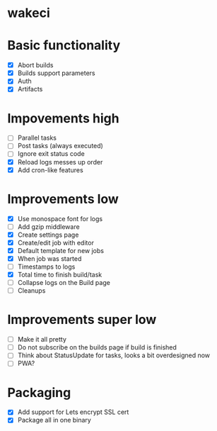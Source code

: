 wakeci
======

# Basic functionality
- [x] Abort builds
- [x] Builds support parameters
- [x] Auth
- [x] Artifacts

# Impovements high
- [ ] Parallel tasks
- [ ] Post tasks (always executed)
- [ ] Ignore exit status code
- [x] Reload logs messes up order
- [x] Add cron-like features

# Improvements low
- [x] Use monospace font for logs
- [ ] Add gzip middleware
- [x] Create settings page
- [x] Create/edit job with editor
- [x] Default template for new jobs
- [x] When job was started
- [ ] Timestamps to logs
- [x] Total time to finish build/task
- [ ] Collapse logs on the Build page
- [ ] Cleanups

# Improvements super low
- [ ] Make it all pretty
- [ ] Do not subscribe on the builds page if build is finished
- [ ] Think about StatusUpdate for tasks, looks a bit overdesigned now
- [ ] PWA?

# Packaging
- [x] Add support for Lets encrypt SSL cert
- [x] Package all in one binary
